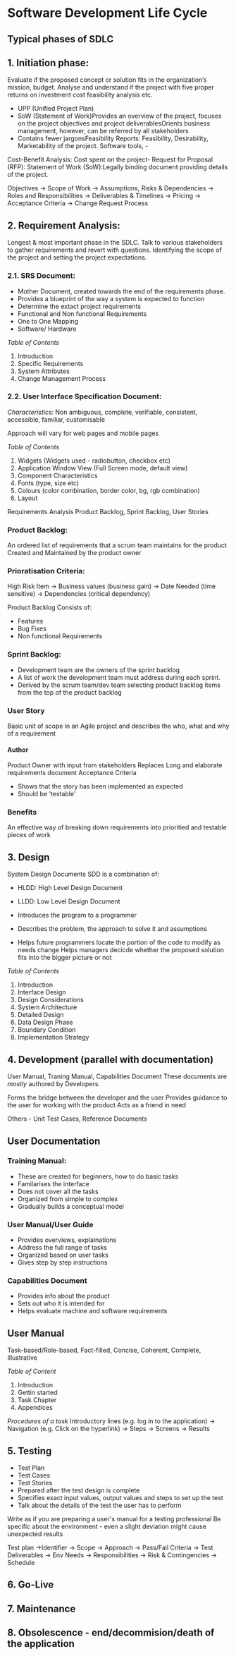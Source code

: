 # Software Development Life Cycle 

## Typical phases of SDLC 

## 1. Initiation phase: 
Evaluate if the proposed concept or solution fits in the organization’s mission, budget. Analyse and understand if the project with five proper returns on investment cost feasibility analysis etc.

- UPP (Unified Project Plan)
- SoW (Statement of Work)Provides an overview of the project, focuses on the project objectives and project deliverablesOrients business management, however, can be referred by all stakeholders  
- Contains fewer jargonsFeasibility Reports: Feasibility, Desirability, Marketability of the project. Software tools, - 

Cost-Benefit Analysis: Cost spent on the project- Request for Proposal (RFP): 
Statement of Work (SoW):Legally binding document providing details of the project.
 
Objectives -> Scope of Work -> Assumptions, Risks & Dependencies -> Roles and Responsibilities -> Deliverables & Timelines -> Pricing -> Acceptance Criteria -> Change Request Process

## 2. Requirement Analysis: 
Longest & most important phase in the SDLC. Talk to various stakeholders to gather requirements and revert with questions. Identifying the scope of the project and setting the project expectations.  

### 2.1. SRS Document: 
- Mother Document, created towards the end of the requirements phase. 
- Provides a blueprint of the way a system is expected to function
- Determine the extact project requirements
- Functional and Non functional Requirements
- One to One Mapping
- Software/ Hardware

_Table of Contents_
1. Introduction
2. Specific Requirements
3. System Attributes 
4. Change Management Process

### 2.2. User Interface Specification Document: 

_Characteristics:_
Non ambiguous, complete, verifiable, consistent, accessible, familiar, customisable

Approach will vary for web pages and mobile pages

_Table of Contents_
1. Widgets (Widgets used - radiobutton, checkbox etc)
2. Application Window View (Full Screen mode, default view)
3. Component Characteristics 
4. Fonts (type, size etc)
5. Colours (color combination, border color, bg, rgb combination)
6. Layout 

Requirements Analysis
Product Backlog, Sprint Backlog, User Stories

### Product Backlog:

An ordered list of requirements that a scrum team maintains for the product 
Created and Maintained by the product owner

### Prioratisation Criteria:
High Risk Item -> Business values (business gain) -> Date Needed (time sensitive) -> Dependencies (critical dependency)

Product Backlog Consists of:
- Features 
- Bug Fixes 
- Non functional Requirements 

### Sprint Backlog: 
- Development team are the owners of the sprint backlog
- A list of work the development team must address during each sprint.
- Derived by the scrum team/dev team selecting product backlog items from the top of the product backlog

### User Story 
Basic unit of scope in an Agile project and describes the who, what and why of a requirement

#### Author
Product Owner with input from stakeholders
Replaces
Long and elaborate requirements document
Acceptance Criteria
- Shows that the story has been implemented as expected 
- Should be 'testable'

### Benefits
An effective way of breaking down requirements into prioritied and testable pieces of work

## 3. Design 
System Design Documents 
SDD is a combination of:
- HLDD: High Level Design Document
- LLDD: Low Level Design Document

- Introduces the program to a programmer
- Describes the problem, the approach to solve it and assumptions
- Helps future programmers locate the portion of the code to modify as needs change
Helps managers decicde whether the proposed solution fits into the bigger picture or not

_Table of Contents_
1. Introduction 
2. Interface Design 
3. Design Considerations
4. System Architecture
5. Detailed Design
6. Data Design Phase
7. Boundary Condition
8. Implementation Strategy


## 4. Development (parallel with documentation)
User Manual, Traning Manual, Capabilities Document
These documents are _mostly_ authored by Developers. 

Forms the bridge between the developer and the user
Provides guidance to the user for working with the product 
Acts as a friend in need

Others - Unit Test Cases, Reference Documents

## User Documentation

### Training Manual: 
- These are created for beginners, how to do basic tasks 
- Familarises the interface
- Does not cover all the tasks
- Organized from simple to complex
- Gradually builds a conceptual model

### User Manual/User Guide
- Provides overviews, explainations
- Address the full range of tasks
- Organized based on user tasks
- Gives step by step instructions

### Capabilities Document
- Provides info about the product
- Sets out who it is intended for 
- Helps evaluate machine and software requirements

## User Manual
Task-based/Role-based, Fact-filled, Concise, Coherent, Complete, Illustrative

_Table of Content_
1. Introduction 
2. Gettin started 
3. Task Chapter 
4. Appendices

_Procedures of a task_
Introductory lines (e.g. log in to the application) -> Navigation (e.g. Click on the hyperlink) -> Steps -> Screens -> Results

## 5. Testing
- Test Plan
- Test Cases
- Test Stories
- Prepared after the test design is complete
- Specifies exact input values, output values and steps to set up the test
- Talk about the details of the test the user has to perform

Write as if you are preparing a user's manual for a testing professional 
Be specific about the environment - even a slight deviation might cause unexpected results

Test plan ->Identifier -> Scope -> Approach -> Pass/Fail Criteria -> Test Deliverables -> Env Needs -> Responsibilities -> 
Risk & Contingencies -> Schedule

## 6. Go-Live

## 7. Maintenance 

## 8. Obsolescence - end/decommision/death of the application 
